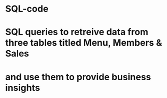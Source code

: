 # SQL-code
# SQL queries to retreive data from three tables titled Menu, Members & Sales 
# and use them to provide business insights
